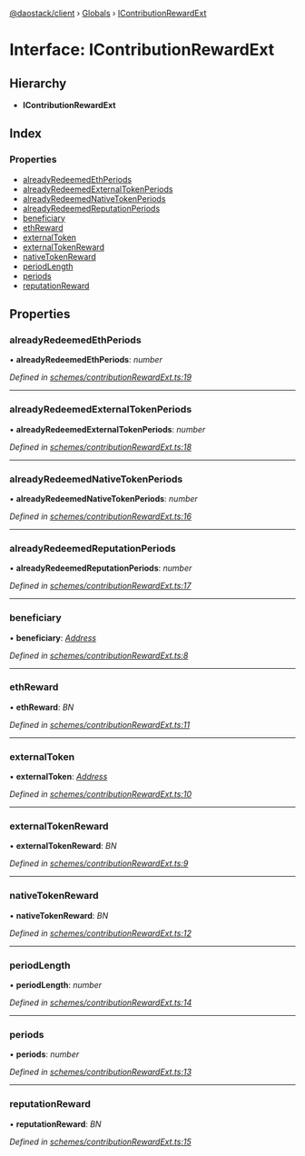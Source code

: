 [@daostack/client](../README.md) › [Globals](../globals.md) › [IContributionRewardExt](icontributionrewardext.md)

# Interface: IContributionRewardExt

## Hierarchy

* **IContributionRewardExt**

## Index

### Properties

* [alreadyRedeemedEthPeriods](icontributionrewardext.md#alreadyredeemedethperiods)
* [alreadyRedeemedExternalTokenPeriods](icontributionrewardext.md#alreadyredeemedexternaltokenperiods)
* [alreadyRedeemedNativeTokenPeriods](icontributionrewardext.md#alreadyredeemednativetokenperiods)
* [alreadyRedeemedReputationPeriods](icontributionrewardext.md#alreadyredeemedreputationperiods)
* [beneficiary](icontributionrewardext.md#beneficiary)
* [ethReward](icontributionrewardext.md#ethreward)
* [externalToken](icontributionrewardext.md#externaltoken)
* [externalTokenReward](icontributionrewardext.md#externaltokenreward)
* [nativeTokenReward](icontributionrewardext.md#nativetokenreward)
* [periodLength](icontributionrewardext.md#periodlength)
* [periods](icontributionrewardext.md#periods)
* [reputationReward](icontributionrewardext.md#reputationreward)

## Properties

###  alreadyRedeemedEthPeriods

• **alreadyRedeemedEthPeriods**: *number*

*Defined in [schemes/contributionRewardExt.ts:19](https://github.com/daostack/client/blob/aa9723f/src/schemes/contributionRewardExt.ts#L19)*

___

###  alreadyRedeemedExternalTokenPeriods

• **alreadyRedeemedExternalTokenPeriods**: *number*

*Defined in [schemes/contributionRewardExt.ts:18](https://github.com/daostack/client/blob/aa9723f/src/schemes/contributionRewardExt.ts#L18)*

___

###  alreadyRedeemedNativeTokenPeriods

• **alreadyRedeemedNativeTokenPeriods**: *number*

*Defined in [schemes/contributionRewardExt.ts:16](https://github.com/daostack/client/blob/aa9723f/src/schemes/contributionRewardExt.ts#L16)*

___

###  alreadyRedeemedReputationPeriods

• **alreadyRedeemedReputationPeriods**: *number*

*Defined in [schemes/contributionRewardExt.ts:17](https://github.com/daostack/client/blob/aa9723f/src/schemes/contributionRewardExt.ts#L17)*

___

###  beneficiary

• **beneficiary**: *[Address](../globals.md#address)*

*Defined in [schemes/contributionRewardExt.ts:8](https://github.com/daostack/client/blob/aa9723f/src/schemes/contributionRewardExt.ts#L8)*

___

###  ethReward

• **ethReward**: *BN*

*Defined in [schemes/contributionRewardExt.ts:11](https://github.com/daostack/client/blob/aa9723f/src/schemes/contributionRewardExt.ts#L11)*

___

###  externalToken

• **externalToken**: *[Address](../globals.md#address)*

*Defined in [schemes/contributionRewardExt.ts:10](https://github.com/daostack/client/blob/aa9723f/src/schemes/contributionRewardExt.ts#L10)*

___

###  externalTokenReward

• **externalTokenReward**: *BN*

*Defined in [schemes/contributionRewardExt.ts:9](https://github.com/daostack/client/blob/aa9723f/src/schemes/contributionRewardExt.ts#L9)*

___

###  nativeTokenReward

• **nativeTokenReward**: *BN*

*Defined in [schemes/contributionRewardExt.ts:12](https://github.com/daostack/client/blob/aa9723f/src/schemes/contributionRewardExt.ts#L12)*

___

###  periodLength

• **periodLength**: *number*

*Defined in [schemes/contributionRewardExt.ts:14](https://github.com/daostack/client/blob/aa9723f/src/schemes/contributionRewardExt.ts#L14)*

___

###  periods

• **periods**: *number*

*Defined in [schemes/contributionRewardExt.ts:13](https://github.com/daostack/client/blob/aa9723f/src/schemes/contributionRewardExt.ts#L13)*

___

###  reputationReward

• **reputationReward**: *BN*

*Defined in [schemes/contributionRewardExt.ts:15](https://github.com/daostack/client/blob/aa9723f/src/schemes/contributionRewardExt.ts#L15)*
